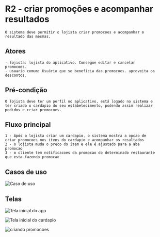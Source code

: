 # R2 - criar promoções e acompanhar resultados

    O sistema deve permitir o lojista criar promocoes e acompanhar o resultado das mesmas.

## Atores

    - lojista: lojista do aplicativo. Consegue editar e cancelar promocoes.
    - usuario comum: Usuário que se beneficia das promocoes. aproveita os descontos.
      
## Pré-condição

    O lojista deve ter um perfil no aplicativo, está logado no sistema e ter criado o cardapio do seu estabelecimento, podendo assim realizar pedidos e criar promocoes.
  

## Fluxo principal

    1 - Após o lojista criar um cardapio, o sistema mostra a opcao de criar promocoes nos itens do cardapio e acompanhar os resultados
    2 - o lojista muda o preco do item e ele é ajustado para a aba promocao 
    3 - o cliente tem notificacoes da promocao do determinado restaurante que esta fazendo promocao 

## Casos de uso

![Caso de uso](https://imgur.com/a/KXC8pcX)

## Telas

![Tela inicial do app](https://imgur.com/a/xlaiVoN)


![Tela inicial do cardapio](https://imgur.com/a/hdYhBoI)

![criando promocoes](https://imgur.com/a/zsuFEBf)

